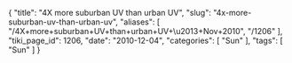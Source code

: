 {
    "title": "4X more suburban UV than urban UV",
    "slug": "4x-more-suburban-uv-than-urban-uv",
    "aliases": [
        "/4X+more+suburban+UV+than+urban+UV+\u2013+Nov+2010",
        "/1206"
    ],
    "tiki_page_id": 1206,
    "date": "2010-12-04",
    "categories": [
        "Sun"
    ],
    "tags": [
        "Sun"
    ]
}